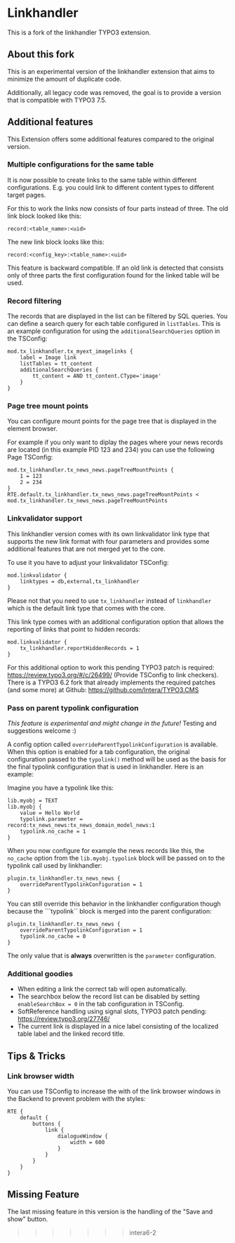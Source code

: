 # Linkhandler

This is a fork of the linkhandler TYPO3 extension.

## About this fork

This is an experimental version of the linkhandler extension that aims
to minimize the amount of duplicate code.

Additionally, all legacy code was removed, the goal is to provide
a version that is compatible with TYPO3 7.5.

## Additional features

This Extension offers some additional features compared to the original version.

### Multiple configurations for the same table

It is now possible to create links to the same table within different configurations. E.g. you could link
to different content types to different target pages.

For this to work the links now consists of four parts instead of three. The old link block looked like this:

```
record:<table_name>:<uid>
```

The new link block looks like this:

```
record:<config_key>:<table_name>:<uid>
```

This feature is backward compatible. If an old link is detected that consists only of three parts the first
configuration found for the linked table will be used.

### Record filtering

The records that are displayed in the list can be filtered by SQL queries. You can define a search query
for each table configured in ```listTables```. This is an example configuration for using the
```additionalSearchQueries``` option in the TSConfig:

```
mod.tx_linkhandler.tx_myext_imagelinks {
	label = Image link
	listTables = tt_content
	additionalSearchQueries {
		tt_content = AND tt_content.CType='image'
	}
}
```

### Page tree mount points

You can configure mount points for the page tree that is displayed in the element browser.

For example if you only want to diplay the pages where your news records are located
(in this example PID 123 and 234) you can use the following Page TSConfig:

```
mod.tx_linkhandler.tx_news_news.pageTreeMountPoints {
	1 = 123
	2 = 234
}
RTE.default.tx_linkhandler.tx_news_news.pageTreeMountPoints < mod.tx_linkhandler.tx_news_news.pageTreeMountPoints
```

### Linkvalidator support

This linkhandler version comes with its own linkvalidator link type that supports the new link format with four parameters
and provides some additional features that are not merged yet to the core.

To use it you have to adjust your linkvalidator TSConfig:

```
mod.linkvalidator {
	linktypes = db,external,tx_linkhandler
}
```

Please not that you need to use ```tx_linkhandler``` instead of ```linkhandler``` which is the default link type that comes with the core.

This link type comes with an additional configuration option that allows the reporting of links that point to  hidden records:

```
mod.linkvalidator {
	tx_linkhandler.reportHiddenRecords = 1
}
```

For this additional option to work this pending TYPO3 patch is required: https://review.typo3.org/#/c/26499/ (Provide TSConfig to link checkers).
There is a TYPO3 6.2 fork that already implements the required patches (and some more) at Github: https://github.com/Intera/TYPO3.CMS

### Pass on parent typolink configuration

*This feature is experimental and might change in the future!* Testing and suggestions welcome :)

A config option called ```overrideParentTypolinkConfiguration``` is available. When this option is enabled for a tab configuration,
the original configuration passed to the ```typolink()``` method will be used as the basis for the final typolink configuration that
is used in linkhandler. Here is an example:

Imagine you have a typolink like this:

```
lib.myobj = TEXT
lib.myobj {
	value = Hello World
	typolink.parameter = record:tx_news_news:tx_news_domain_model_news:1
	typolink.no_cache = 1
}
```

When you now configure for example the news records like this, the ```no_cache``` option from the ```lib.myobj.typolink``` block
will be passed on to the typolink call used by linkhandler:

```
plugin.tx_linkhandler.tx_news_news {
	overrideParentTypolinkConfiguration = 1
}
```

You can still override this behavior in the linkhandler configuration though because the ```typolink`` block is merged into
the parent configuration:

```
plugin.tx_linkhandler.tx_news_news {
	overrideParentTypolinkConfiguration = 1
	typolink.no_cache = 0
}
```

The only value that is **always** overwritten is the ```parameter``` configuration.


### Additional goodies

* When editing a link the correct tab will open automatically.
* The searchbox below the record list can be disabled by setting ```enableSearchBox = 0``` in the tab configuration in TSConfig.
* SoftReference handling using signal slots, TYPO3 patch pending: https://review.typo3.org/27746/
* The current link is displayed in a nice label consisting of the localized table label and the linked record title.

## Tips & Tricks

### Link browser width

You can use TSConfig to increase the with of the link browser windows in the Backend to prevent problem with the styles:

```
RTE {
	default {
		buttons {
			link {
				dialogueWindow {
					width = 600
				}
			}
		}
	}
}
```

## Missing Feature

The last missing feature in this version is the handling of the "Save and show" button.

>>>>>>> intera6-2
